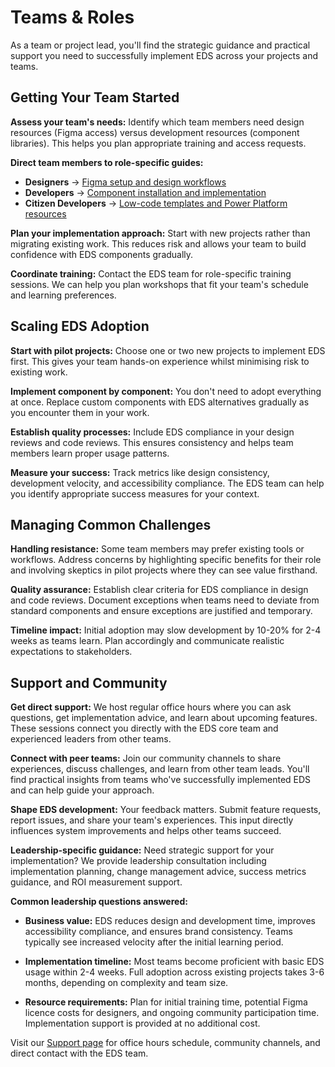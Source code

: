 # Teams & Roles

As a team or project lead, you'll find the strategic guidance and practical support you need to successfully implement EDS across your projects and teams.

## Getting Your Team Started

**Assess your team's needs:** Identify which team members need design resources (Figma access) versus development resources (component libraries). This helps you plan appropriate training and access requests.

**Direct team members to role-specific guides:**

- **Designers** → [Figma setup and design workflows](design/index.md)
- **Developers** → [Component installation and implementation](develop/index.md)
- **Citizen Developers** → [Low-code templates and Power Platform resources](develop//citizen_developers.md)

**Plan your implementation approach:** Start with new projects rather than migrating existing work. This reduces risk and allows your team to build confidence with EDS components gradually.

**Coordinate training:** Contact the EDS team for role-specific training sessions. We can help you plan workshops that fit your team's schedule and learning preferences.

## Scaling EDS Adoption

**Start with pilot projects:** Choose one or two new projects to implement EDS first. This gives your team hands-on experience whilst minimising risk to existing work.

**Implement component by component:** You don't need to adopt everything at once. Replace custom components with EDS alternatives gradually as you encounter them in your work.

**Establish quality processes:** Include EDS compliance in your design reviews and code reviews. This ensures consistency and helps team members learn proper usage patterns.

**Measure your success:** Track metrics like design consistency, development velocity, and accessibility compliance. The EDS team can help you identify appropriate success measures for your context.

## Managing Common Challenges

**Handling resistance:** Some team members may prefer existing tools or workflows. Address concerns by highlighting specific benefits for their role and involving skeptics in pilot projects where they can see value firsthand.

**Quality assurance:** Establish clear criteria for EDS compliance in design and code reviews. Document exceptions when teams need to deviate from standard components and ensure exceptions are justified and temporary.

**Timeline impact:** Initial adoption may slow development by 10-20% for 2-4 weeks as teams learn. Plan accordingly and communicate realistic expectations to stakeholders.

## Support and Community

**Get direct support:** We host regular office hours where you can ask questions, get implementation advice, and learn about upcoming features. These sessions connect you directly with the EDS core team and experienced leaders from other teams.

**Connect with peer teams:** Join our community channels to share experiences, discuss challenges, and learn from other team leads. You'll find practical insights from teams who've successfully implemented EDS and can help guide your approach.

**Shape EDS development:** Your feedback matters. Submit feature requests, report issues, and share your team's experiences. This input directly influences system improvements and helps other teams succeed.

**Leadership-specific guidance:** Need strategic support for your implementation? We provide leadership consultation including implementation planning, change management advice, success metrics guidance, and ROI measurement support.

**Common leadership questions answered:**

- **Business value:** EDS reduces design and development time, improves accessibility compliance, and ensures brand consistency. Teams typically see increased velocity after the initial learning period.

- **Implementation timeline:** Most teams become proficient with basic EDS usage within 2-4 weeks. Full adoption across existing projects takes 3-6 months, depending on complexity and team size.

- **Resource requirements:** Plan for initial training time, potential Figma licence costs for designers, and ongoing community participation time. Implementation support is provided at no additional cost.

Visit our [Support page](../../support/support.md) for office hours schedule, community channels, and direct contact with the EDS team.
